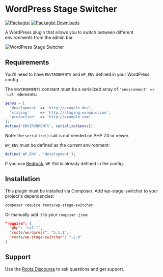 # WordPress Stage Switcher
[![Packagist](https://img.shields.io/packagist/v/roots/wp-stage-switcher.svg?style=flat-square)](https://packagist.org/packages/roots/wp-stage-switcher)
[![Packagist Downloads](https://img.shields.io/packagist/dt/roots/wp-stage-switcher.svg?style=flat-square)](https://packagist.org/packages/roots/wp-stage-switcher)

A WordPress plugin that allows you to switch between different environments from the admin bar.

![WordPress Stage Switcher](https://cdn.roots.io/app/uploads/plugin-stage-switcher.png)

## Requirements

You'll need to have `ENVIRONMENTS` and `WP_ENV` defined in your WordPress config.

The `ENVIRONMENTS` constant must be a serialized array of `'environment' => 'url'` elements:

```php
$envs = [
  'development' => 'http://example.dev',
  'staging'     => 'http://staging.example.com',
  'production'  => 'http://example.com'
];
define('ENVIRONMENTS', serialize($envs));
```

Note: the `serialize()` call is not needed on PHP 7.0 or newer.

`WP_ENV` must be defined as the current environment:

```php
define('WP_ENV', 'development');
```

If you use [Bedrock](https://github.com/roots/bedrock), `WP_ENV` is already defined in the config.

## Installation

This plugin must be installed via Composer. Add wp-stage-switcher to your project's dependencies:

```sh
composer require roots/wp-stage-switcher
```

Or manually add it to your `composer.json`:

```json
"require": {
  "php": ">=7.1",
  "roots/wordpress": "5.1.1",
  "roots/wp-stage-switcher": "~2.0"
}
```

## Support

Use the [Roots Discourse](http://discourse.roots.io/) to ask questions and get support.

